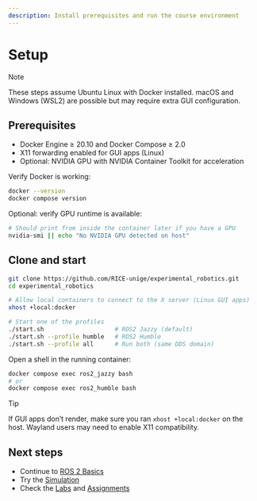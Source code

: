 ```yaml
---
description: Install prerequisites and run the course environment
---
```


# Setup

> [!NOTE]
> These steps assume Ubuntu Linux with Docker installed. macOS and Windows (WSL2) are possible but may require extra GUI configuration.

## Prerequisites

- Docker Engine ≥ 20.10 and Docker Compose ≥ 2.0
- X11 forwarding enabled for GUI apps (Linux)
- Optional: NVIDIA GPU with NVIDIA Container Toolkit for acceleration

Verify Docker is working:

```bash
docker --version
docker compose version
```

Optional: verify GPU runtime is available:

```bash
# Should print from inside the container later if you have a GPU
nvidia-smi || echo "No NVIDIA GPU detected on host"
```

## Clone and start

```bash
git clone https://github.com/RICE-unige/experimental_robotics.git
cd experimental_robotics

# Allow local containers to connect to the X server (Linux GUI apps)
xhost +local:docker

# Start one of the profiles
./start.sh                    # ROS2 Jazzy (default)
./start.sh --profile humble   # ROS2 Humble
./start.sh --profile all      # Run both (same DDS domain)
```

Open a shell in the running container:

```bash
docker compose exec ros2_jazzy bash
# or
docker compose exec ros2_humble bash
```

> [!TIP]
> If GUI apps don’t render, make sure you ran `xhost +local:docker` on the host. Wayland users may need to enable X11 compatibility.

## Next steps

- Continue to [ROS 2 Basics](../ros2/README.md)
- Try the [Simulation](../simulation/README.md)
- Check the [Labs](../labs/README.md) and [Assignments](../assignments/README.md)
